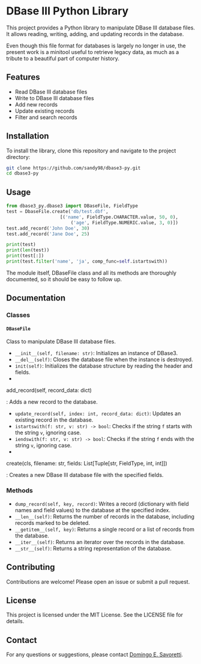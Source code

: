 # DBase III Python Library

This project provides a Python library to manipulate DBase III database files. It allows reading, writing, adding, and updating records in the database.

Even though this file format for databases is largely no longer in use, the present work is a minitool useful to retrieve legacy data, as much as a tribute to a beautiful part of computer history.

## Features

- Read DBase III database files
- Write to DBase III database files
- Add new records
- Update existing records
- Filter and search records

## Installation

To install the library, clone this repository and navigate to the project directory:

```bash
git clone https://github.com/sandy98/dbase3-py.git
cd dbase3-py
```

## Usage

```python
from dbase3_py.dbase3 import DBaseFile, FieldType
test = DbaseFile.create('db/test.dbf',
                    [('name', FieldType.CHARACTER.value, 50, 0),
                        ('age', FieldType.NUMERIC.value, 3, 0)])
test.add_record('John Doe', 30)
test.add_record('Jane Doe', 25)

print(test)
print(len(test))
print(test[:])
print(test.filter('name', 'ja', comp_func=self.istartswith))

```

The module itself, DBaseFile class and all its methods are thoroughly documented, so it should be easy to follow up.


## Documentation

### Classes

#### `DBaseFile`

Class to manipulate DBase III database files.

- `__init__(self, filename: str)`: Initializes an instance of DBase3.
- `__del__(self)`: Closes the database file when the instance is destroyed.
- `init(self)`: Initializes the database structure by reading the header and fields.
- 

add_record(self, record_data: dict)

: Adds a new record to the database.

- `update_record(self, index: int, record_data: dict)`: Updates an existing record in the database.
- `istartswith(f: str, v: str) -> bool`: Checks if the string `f` starts with the string `v`, ignoring case.
- `iendswith(f: str, v: str) -> bool`: Checks if the string `f` ends with the string `v`, ignoring case.
- 

create(cls, filename: str, fields: List[Tuple[str, FieldType, int, int]])

: Creates a new DBase III database file with the specified fields.

### Methods

- `dump_record(self, key, record)`: Writes a record (dictionary with field names and field values) to the database at the specified index.
- `__len__(self)`: Returns the number of records in the database, including records marked to be deleted.
- `__getitem__(self, key)`: Returns a single record or a list of records from the database.
- `__iter__(self)`: Returns an iterator over the records in the database.
- `__str__(self)`: Returns a string representation of the database.

## Contributing

Contributions are welcome! Please open an issue or submit a pull request.

## License

This project is licensed under the MIT License. See the LICENSE file for details.

## Contact

For any questions or suggestions, please contact [Domingo E. Savoretti](mailto:esavoretti@gmail.com).

```

